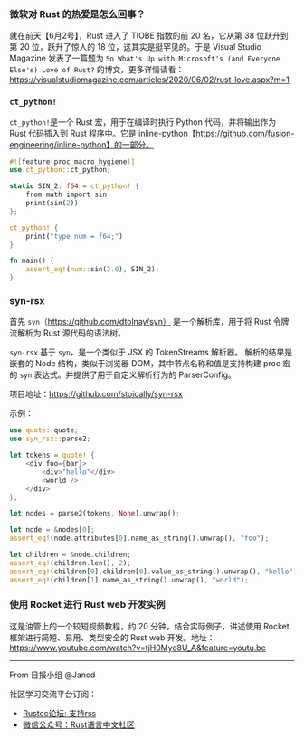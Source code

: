 ### 微软对 Rust 的热爱是怎么回事？

就在前天【6月2号】，Rust 进入了 TIOBE 指数的前 20 名，它从第 38 位跃升到第 20 位，跃升了惊人的 18 位，这其实是挺罕见的。于是 Visual Studio Magazine 发表了一篇题为 `So What's Up with Microsoft's (and Everyone Else's) Love of Rust?` 的博文，更多详情请看：https://visualstudiomagazine.com/articles/2020/06/02/rust-love.aspx?m=1

### `ct_python!`
`ct_python!`是一个 Rust 宏，用于在编译时执行 Python 代码，并将输出作为 Rust 代码插入到 Rust 程序中。它是 inline-python【https://github.com/fusion-engineering/inline-python】的一部分。

```rust
#![feature(proc_macro_hygiene)]
use ct_python::ct_python;

static SIN_2: f64 = ct_python! {
    from math import sin
    print(sin(2))
};

ct_python! {
    print("type num = f64;")
}

fn main() {
    assert_eq!(num::sin(2.0), SIN_2);
}
```

### syn-rsx

首先 `syn`（https://github.com/dtolnay/syn） 是一个解析库，用于将 Rust 令牌流解析为 Rust 源代码的语法树。

`syn-rsx` 基于 `syn`，是一个类似于 JSX 的 TokenStreams 解析器。 解析的结果是嵌套的 Node 结构，类似于浏览器 DOM，其中节点名称和值是支持构建 proc 宏的 `syn` 表达式。并提供了用于自定义解析行为的 ParserConfig。

项目地址：https://github.com/stoically/syn-rsx

示例：

```rust
use quote::quote;
use syn_rsx::parse2;

let tokens = quote! {
    <div foo={bar}>
        <div>"hello"</div>
        <world />
    </div>
};

let nodes = parse2(tokens, None).unwrap();

let node = &nodes[0];
assert_eq!(node.attributes[0].name_as_string().unwrap(), "foo");

let children = &node.children;
assert_eq!(children.len(), 2);
assert_eq!(children[0].children[0].value_as_string().unwrap(), "hello");
assert_eq!(children[1].name_as_string().unwrap(), "world");
```


### 使用 Rocket 进行 Rust web 开发实例 

这是油管上的一个较短视频教程，约 20 分钟，结合实际例子，讲述使用 Rocket 框架进行简短、易用、类型安全的 Rust web 开发。地址：https://www.youtube.com/watch?v=tjH0Mye8U_A&feature=youtu.be

---

From 日报小组 @Jancd

社区学习交流平台订阅：

- [Rustcc论坛: 支持rss](https://rustcc.cn/)
- [微信公众号：Rust语言中文社区](https://rustcc.cn/article?id=ed7c9379-d681-47cb-9532-0db97d883f62)

